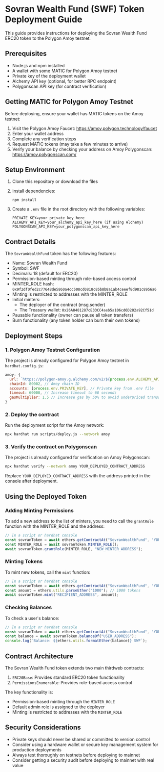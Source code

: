 # Sovran Wealth Fund (SWF) Token Deployment Guide

This guide provides instructions for deploying the Sovran Wealth Fund ERC20 token to the Polygon Amoy testnet.

## Prerequisites

- Node.js and npm installed
- A wallet with some MATIC for Polygon Amoy testnet
- Private key of the deployment wallet
- Alchemy API key (optional, for better RPC endpoint)
- Polygonscan API key (for contract verification)

## Getting MATIC for Polygon Amoy Testnet

Before deploying, ensure your wallet has MATIC tokens on the Amoy testnet:

1. Visit the Polygon Amoy Faucet: https://amoy.polygon.technology/faucet
2. Enter your wallet address
3. Complete any verification steps
4. Request MATIC tokens (may take a few minutes to arrive)
5. Verify your balance by checking your address on Amoy Polygonscan: https://amoy.polygonscan.com/

## Setup Environment

1. Clone this repository or download the files
2. Install dependencies:
   ```
   npm install
   ```

3. Create a `.env` file in the root directory with the following variables:
   ```
   PRIVATE_KEY=your_private_key_here
   ALCHEMY_API_KEY=your_alchemy_api_key_here (if using Alchemy)
   POLYGONSCAN_API_KEY=your_polygonscan_api_key_here
   ```

## Contract Details

The `SovranWealthFund` token has the following features:
- Name: Sovran Wealth Fund
- Symbol: SWF
- Decimals: 18 (default for ERC20)
- Permission-based minting through role-based access control
- MINTER_ROLE hash: `0x9f2df0fed2c77648de5860a4cc508cd0818c85b8b8a1ab4ceeef8d981c8956a6`
- Minting is restricted to addresses with the MINTER_ROLE
- Initial minters:
  - The deployer of the contract (msg.sender)
  - The Treasury wallet: `0x26A8401287cE33CC4aeb5a106cd6D282a92Cf51d`
- Pausable functionality (owner can pause all token transfers)
- Burn functionality (any token holder can burn their own tokens)

## Deployment Steps

### 1. Polygon Amoy Testnet Configuration

The project is already configured for Polygon Amoy testnet in `hardhat.config.js`:

```javascript
amoy: {
  url: `https://polygon-amoy.g.alchemy.com/v2/${process.env.ALCHEMY_API_KEY}`, // Alchemy Amoy RPC endpoint
  chainId: 80002, // Amoy chain ID
  accounts: [process.env.PRIVATE_KEY], // Private key from .env file
  timeout: 60000, // Increase timeout to 60 seconds
  gasMultiplier: 1.5 // Increase gas by 50% to avoid underpriced transactions
}
```

### 2. Deploy the contract

Run the deployment script for the Amoy network:

```bash
npx hardhat run scripts/deploy.js --network amoy
```

### 3. Verify the contract on Polygonscan

The project is already configured for verification on Amoy Polygonscan:

```bash
npx hardhat verify --network amoy YOUR_DEPLOYED_CONTRACT_ADDRESS
```

Replace `YOUR_DEPLOYED_CONTRACT_ADDRESS` with the address printed in the console after deployment.

## Using the Deployed Token

### Adding Minting Permissions

To add a new address to the list of minters, you need to call the `grantRole` function with the MINTER_ROLE and the address:

```javascript
// In a script or hardhat console
const sovranToken = await ethers.getContractAt("SovranWealthFund", "YOUR_DEPLOYED_CONTRACT_ADDRESS");
const MINTER_ROLE = await sovranToken.MINTER_ROLE();
await sovranToken.grantRole(MINTER_ROLE, "NEW_MINTER_ADDRESS");
```

### Minting Tokens

To mint new tokens, call the `mint` function:

```javascript
// In a script or hardhat console
const sovranToken = await ethers.getContractAt("SovranWealthFund", "YOUR_DEPLOYED_CONTRACT_ADDRESS");
const amount = ethers.utils.parseEther("1000"); // 1000 tokens
await sovranToken.mint("RECIPIENT_ADDRESS", amount);
```

### Checking Balances

To check a user's balance:

```javascript
// In a script or hardhat console
const sovranToken = await ethers.getContractAt("SovranWealthFund", "YOUR_DEPLOYED_CONTRACT_ADDRESS");
const balance = await sovranToken.balanceOf("USER_ADDRESS");
console.log(`Balance: ${ethers.utils.formatEther(balance)} SWF`);
```

## Contract Architecture

The Sovran Wealth Fund token extends two main thirdweb contracts:

1. `ERC20Base`: Provides standard ERC20 token functionality
2. `PermissionsEnumerable`: Provides role-based access control

The key functionality is:
- Permission-based minting through the `MINTER_ROLE`
- Default admin role is assigned to the deployer
- Minting is restricted to addresses with the `MINTER_ROLE`

## Security Considerations

- Private keys should never be shared or committed to version control
- Consider using a hardware wallet or secure key management system for production deployments
- Always test thoroughly on testnets before deploying to mainnet
- Consider getting a security audit before deploying to mainnet with real value